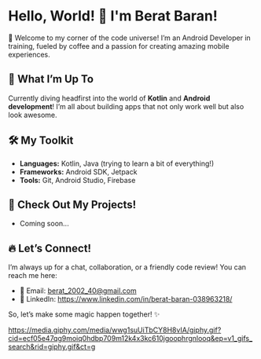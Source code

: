 # Hello, World! 👋 I'm Berat Baran!

🌟 Welcome to my corner of the code universe! I’m an Android Developer in training, fueled by coffee and a passion for creating amazing mobile experiences. 

## 🚀 What I’m Up To
Currently diving headfirst into the world of **Kotlin** and **Android development**! I’m all about building apps that not only work well but also look awesome. 

## 🛠️ My Toolkit
- **Languages:** Kotlin, Java (trying to learn a bit of everything!)
- **Frameworks:** Android SDK, Jetpack
- **Tools:** Git, Android Studio, Firebase

## 🎉 Check Out My Projects!
- Coming soon...

## 🔥 Let’s Connect!
I’m always up for a chat, collaboration, or a friendly code review! You can reach me here:
- 📧 Email: berat_2002_40@gmail.com
- 💼 LinkedIn: https://www.linkedin.com/in/berat-baran-038963218/

So, let’s make some magic happen together! ✨

https://media.giphy.com/media/wwg1suUiTbCY8H8vIA/giphy.gif?cid=ecf05e47qg9moiq0hdbp709m12k4x3kc610jgoophrgnlooq&ep=v1_gifs_search&rid=giphy.gif&ct=g
